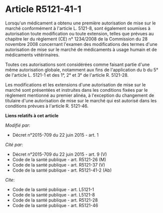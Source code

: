 # Article R5121-41-1

Lorsqu'un médicament a obtenu une première autorisation de mise sur le marché conformément à l'article L. 5121-8, sont
également soumises à autorisation toute modification ou toute extension, telles que prévues au chapitre Ier du règlement (CE)
n° 1234/2008 de la Commission du 28 novembre 2008 concernant l'examen des modifications des termes d'une autorisation de mise
sur le marché de médicaments à usage humain et de médicaments vétérinaires. 

Toutes ces autorisations sont considérées comme faisant partie d'une même autorisation globale, notamment aux fins de
l'application du b du 5° de l'article L. 5121-1 et des 1°, 2° et 3° de l'article R. 5121-28. 

Les modifications et les extensions d'une autorisation de mise sur le marché sont présentées et instruites dans les
conditions fixées par le règlement mentionné au premier alinéa, à l'exception du changement de titulaire d'une autorisation
de mise sur le marché qui est autorisé dans les conditions prévues à l'article R. 5121-46.

**Liens relatifs à cet article**

_Modifié par_:

  - Décret n°2015-709 du 22 juin 2015 - art. 1

_Cité par_:

  - Décret n°2015-709 du 22 juin 2015 - art. 9 (V)
  - Code de la santé publique - art. R5121-26 (M)
  - Code de la santé publique - art. R5121-37 (V)
  - Code de la santé publique - art. R5121-41-2 (Ab)

_Cite_:

  - Code de la santé publique - art. L5121-1
  - Code de la santé publique - art. L5121-8
  - Code de la santé publique - art. R5121-28
  - Code de la santé publique - art. R5121-46
